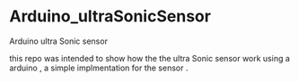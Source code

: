 # Arduino_ultraSonicSensor
Arduino ultra Sonic sensor

this repo was intended to show how the the ultra Sonic sensor work using a arduino ,
a simple implmentation for the sensor .



